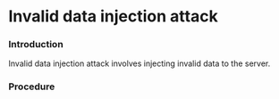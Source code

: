 # Invalid data injection attack

### Introduction
Invalid data injection attack involves injecting invalid data to the server.

### Procedure
